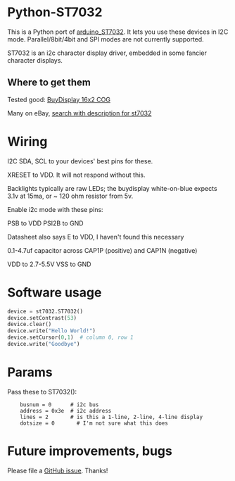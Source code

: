 # Python-ST7032

This is a Python port of [arduino_ST7032](https://github.com/tomozh/arduino_ST7032). It lets you use these devices in I2C mode. Parallel/8bit/4bit and SPI modes are not currently supported.
 
ST7032 is an i2c character display driver, embedded in some fancier character displays. 

## Where to get them

Tested good: [BuyDisplay 16x2 COG](http://www.buydisplay.com/default/display-serial-16x2-cog-lcd-module-pin-connection-white-on-blue)

Many on eBay, [search with description for st7032](https://www.ebay.com/dsc/i.html?_from=R40&_sacat=0&LH_TitleDesc=1&_nkw=st7032&_trksid=p2045573.m570.l1313.TR0.TRC0.H0.TRS0&_odkw=st7032&_osacat=0
)

# Wiring

I2C SDA, SCL to your devices' best pins for these. 

XRESET to VDD. It will not respond without this.

Backlights typically are raw LEDs; the buydisplay white-on-blue expects 3.1v at 15ma, or ~ 120 ohm resistor from 5v.

Enable i2c mode with these pins:

PSB to VDD
PSI2B to GND

Datasheet also says E to VDD, I haven't found this necessary

0.1-4.7uf capacitor across CAP1P (positive) and CAP1N (negative)

VDD to 2.7-5.5V
VSS to GND


# Software usage

```python
device = st7032.ST7032()
device.setContrast(53)
device.clear()
device.write("Hello World!")
device.setCursor(0,1)  # column 0, row 1
device.write("Goodbye")
```

# Params

Pass these to ST7032():

```
    busnum = 0      # i2c bus
    address = 0x3e  # i2c address
    lines = 2       # is this a 1-line, 2-line, 4-line display
    dotsize = 0       # I'm not sure what this does 
```

# Future improvements, bugs

Please file a [GitHub issue](https://github.com/combs/Python-ST7032/issues). Thanks!

